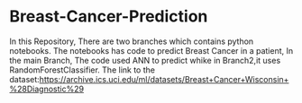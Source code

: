# Breast-Cancer-Prediction
In this Repository, There are two branches which contains python notebooks.
The notebooks has code to predict Breast Cancer in a patient,
In the main Branch, The code used ANN to predict whike in Branch2,it uses RandomForestClassifier.
The link to the dataset:https://archive.ics.uci.edu/ml/datasets/Breast+Cancer+Wisconsin+%28Diagnostic%29
